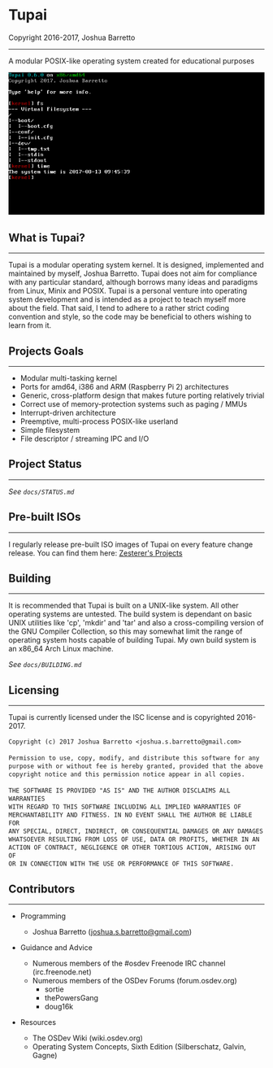 # Tupai

Copyright 2016-2017, Joshua Barretto

---

A modular POSIX-like operating system created for educational purposes


![Tupai 0.6.0](doc/images/tupai-0-6-0-dev.png)


## What is Tupai?
---

Tupai is a modular operating system kernel. It is designed, implemented and
maintained by myself, Joshua Barretto. Tupai does not aim for compliance with
any particular standard, although borrows many ideas and paradigms from Linux,
Minix and POSIX. Tupai is a personal venture into operating system development
and is intended as a project to teach myself more about the field. That said, I
tend to adhere to a rather strict coding convention and style, so the code may
be beneficial to others wishing to learn from it.

## Projects Goals
---

* Modular multi-tasking kernel
* Ports for amd64, i386 and ARM (Raspberry Pi 2) architectures
* Generic, cross-platform design that makes future porting relatively trivial
* Correct use of memory-protection systems such as paging / MMUs
* Interrupt-driven architecture
* Preemptive, multi-process POSIX-like userland
* Simple filesystem
* File descriptor / streaming IPC and I/O

## Project Status
---

_See `docs/STATUS.md`_

## Pre-built ISOs
---

I regularly release pre-built ISO images of Tupai on every feature change
release. You can find them here:
[Zesterer's Projects](http://zesterer.homenet.org/projects.shtml)

## Building
---

It is recommended that Tupai is built on a UNIX-like system. All other operating
systems are untested. The build system is dependant on basic UNIX utilities like
'cp', 'mkdir' and 'tar' and also a cross-compiling version of the GNU Compiler
Collection, so this may somewhat limit the range of operating system hosts
capable of building Tupai. My own build system is an x86_64 Arch Linux machine.

_See `docs/BUILDING.md`_

## Licensing
---

Tupai is currently licensed under the ISC license and is copyrighted 2016-2017.

```
Copyright (c) 2017 Joshua Barretto <joshua.s.barretto@gmail.com>

Permission to use, copy, modify, and distribute this software for any
purpose with or without fee is hereby granted, provided that the above
copyright notice and this permission notice appear in all copies.

THE SOFTWARE IS PROVIDED "AS IS" AND THE AUTHOR DISCLAIMS ALL WARRANTIES
WITH REGARD TO THIS SOFTWARE INCLUDING ALL IMPLIED WARRANTIES OF
MERCHANTABILITY AND FITNESS. IN NO EVENT SHALL THE AUTHOR BE LIABLE FOR
ANY SPECIAL, DIRECT, INDIRECT, OR CONSEQUENTIAL DAMAGES OR ANY DAMAGES
WHATSOEVER RESULTING FROM LOSS OF USE, DATA OR PROFITS, WHETHER IN AN
ACTION OF CONTRACT, NEGLIGENCE OR OTHER TORTIOUS ACTION, ARISING OUT OF
OR IN CONNECTION WITH THE USE OR PERFORMANCE OF THIS SOFTWARE.
```

## Contributors
---

* Programming
	* Joshua Barretto (joshua.s.barretto@gmail.com)

* Guidance and Advice
	* Numerous members of the #osdev Freenode IRC channel (irc.freenode.net)
	* Numerous members of the OSDev Forums (forum.osdev.org)
		* sortie
		* thePowersGang
		* doug16k

* Resources
	* The OSDev Wiki (wiki.osdev.org)
	* Operating System Concepts, Sixth Edition (Silberschatz, Galvin, Gagne)
